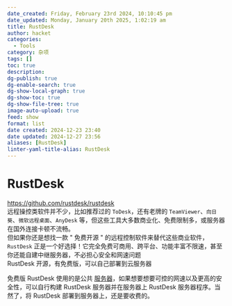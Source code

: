 ```yaml
---
date_created: Friday, February 23rd 2024, 10:10:45 pm
date_updated: Monday, January 20th 2025, 1:02:19 am
title: RustDesk
author: hacket
categories:
  - Tools
category: 杂项
tags: []
toc: true
description: 
dg-publish: true
dg-enable-search: true
dg-show-local-graph: true
dg-show-toc: true
dg-show-file-tree: true
image-auto-upload: true
feed: show
format: list
date created: 2024-12-23 23:40
date updated: 2024-12-27 23:56
aliases: [RustDesk]
linter-yaml-title-alias: RustDesk
---
```


# RustDesk

<https://github.com/rustdesk/rustdesk><br>远程操控类软件并不少，比如推荐过的 `ToDesk`，还有老牌的 `TeamViewer`、`向日葵`、`微软远程桌面`、`AnyDesk` 等，但这些工具大多数商业化、免费限制多，或服务器在国外连接卡顿不流畅。<br>但如果你还是想找一款 " 免费开源 " 的远程控制软件来替代这些商业软件，`RustDesk` 正是一个好选择！它完全免费可商用、跨平台、功能丰富不限速，甚至你还能自建中继服务器，不必担心安全和网速问题<br>RustDesk 开源，有免费版，可以自己部署到云服务器

免费版 RustDesk 使用的是公共 [服务器](https://www.smzdm.com/fenlei/fuwuqi/)，如果想要想要可控的网速以及更高的安全性，可以自行构建 RustDesk 服务器并在服务器上 RustDesk 服务器程序。当然了，将 RustDesk 部署到服务器上，还是要收费的。
